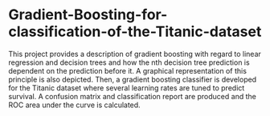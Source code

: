 # Gradient-Boosting-for-classification-of-the-Titanic-dataset
This project provides a description of gradient boosting with regard to linear regression and decision trees and how the nth decision tree prediction is dependent on the prediction before it.  A graphical representation of this principle is also depicted.  Then, a gradient boosting classifier is developed for the Titanic dataset where several learning rates are tuned to predict survival.  A confusion matrix and classification report are produced and the ROC area under the curve is calculated.  
